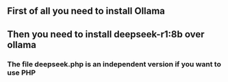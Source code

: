 ## First of all you need to  install Ollama
## Then you need to install deepseek-r1:8b over ollama
### The file deepseek.php is an independent version if you want to use PHP
